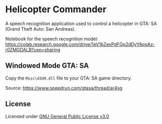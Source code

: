 # Helicopter Commander

A speech recognition application used to control a helicopter in GTA: SA (Grand Theft Auto: San Andreas).

Notebook for the speech recognition model: https://colab.research.google.com/drive/1eV1bZexPdFGp2dDyYApsAz-r0ZMGDALB?usp=sharing

## Windowed Mode GTA: SA

Copy the `Misc\d3d9.dll` file to your GTA: SA game directory.

Source: https://www.speedrun.com/gtasa/thread/ar4sg

## License

Licensed under [GNU General Public License v3.0](LICENSE)
